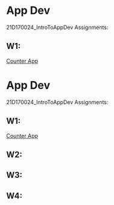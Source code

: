 # App Dev
21D170024_IntroToAppDev
Assignments:
## W1: 
[Counter App](https://github.com/MAN1SHIITB/21D170024_IntroToAppDev/blob/main/main.dart)

# App Dev
21D170024_IntroToAppDev
Assignments:
## W1: 
[Counter App](https://github.com/MAN1SHIITB/21D170024_IntroToAppDev/blob/main/main.dart)

## W2: 
## W3: 
## W4: 
